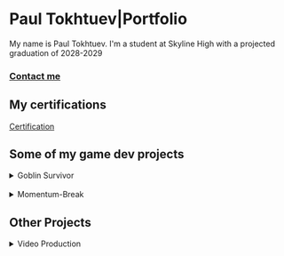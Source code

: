 # Paul Tokhtuev|Portfolio

My name is Paul Tokhtuev. I'm a student at Skyline High with a projected graduation of 2028-2029

### [Contact me](mailto:masterpaul562@gmail.com)

## My certifications 

[Certification](https://github.com/Masterpaul562/PaulTokhtuev-Portfolio/blob/main/Doc/Paul%20Tokhtuev_Game%20Development%20Fundamentals_12132024.pdf)

## Some of my game dev projects

<details> 
  <summary>Goblin Survivor</summary>
An unfinished demo for my game dev 1 class. The premise was to create something like Vampire Survivor. The gameplay is that different enemies shoot at or chase you, and you have to shoot them back while collecting coins to upgrade your weapons.  We used Processing to create it. My job on the team was coding, so I created the enemy and projectile logic.
  
<p><a href="https://github.com/Masterpaul562/gamedevteam3">Game</a></p>

<p><a href="https://github.com/Masterpaul562/gamedevteam3/blob/main/src/GoblinSurvivor/Enemy.pde">Enemy Code</a></p>

<p><a href="https://github.com/Masterpaul562/gamedevteam3/blob/main/src/GoblinSurvivor/Projectile.pde">Projectile Code</a></p>

<p><img src="https://github.com/user-attachments/assets/8130b81b-2845-40ff-9e15-cf82af3bc646" alt="Example"></p>

</details>

<br>
<details> 
  <summary>Momentum-Break</summary>
  A short game made in Unity. I'm currently working on it, so it is unfinished. We went with a beat 'em up style to the game, so its focus is on comboing the enemies and simple progressing forward through a simple level.  
  <br>

  <p><a href="https://github.com/Masterpaul562/Momentum-Break">Game</a></p>

 <p><img src="https://github.com/Masterpaul562/PaulTokhtuev-Portfolio/blob/main/Images/GamePlay1.png?raw=true" alt="Example"></p>


</details>

## Other Projects
  
<details> 
  

  
  <summary>Video Production</summary>
  
Projects I made for my Video Production class. I work with a team to gather footage and did all the editing in the videos below. I learned the basics of Premiere Pro and how to import and export the files needed to make videos. 
 
<p><a href="https://drive.google.com/file/d/1uQE4hhBP7PsaYfUbe0ks8hiXNjcjFIl6/view?usp=sharing">Watch Spotlight</a></p>
 A video that is supposed to spotlight the stage crew that is here at Skyline. 

<p><a href="https://drive.google.com/file/d/1FS4eVfCzRmqkWVNlYJe1lpM0wAxW9A1f/view?usp=sharing">Watch Outro</a></p>

A short outro piece that was planned to play at the end of video announcements. Shows who did what to produce the announcements.   

</details>
